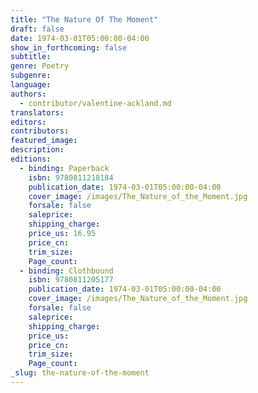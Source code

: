 ```yaml
---
title: "The Nature Of The Moment"
draft: false
date: 1974-03-01T05:00:00-04:00
show_in_forthcoming: false
subtitle:
genre: Poetry
subgenre:
language:
authors:
  - contributor/valentine-ackland.md
translators:
editors:
contributors:
featured_image:
description:
editions:
  - binding: Paperback
    isbn: 9780811218184
    publication_date: 1974-03-01T05:00:00-04:00
    cover_image: /images/The_Nature_of_the_Moment.jpg
    forsale: false
    saleprice:
    shipping_charge:
    price_us: 16.95
    price_cn:
    trim_size:
    Page_count:
  - binding: Clothbound
    isbn: 9780811205177
    publication_date: 1974-03-01T05:00:00-04:00
    cover_image: /images/The_Nature_of_the_Moment.jpg
    forsale: false
    saleprice:
    shipping_charge:
    price_us:
    price_cn:
    trim_size:
    Page_count:
_slug: the-nature-of-the-moment
---
```

